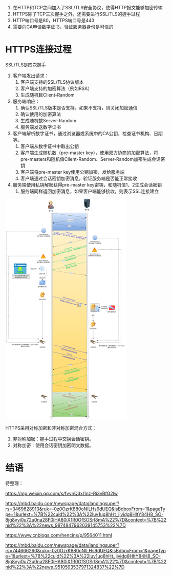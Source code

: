 

1. 在HTTP和TCP之间加入了SSL/TLS安全协议，使得HTTP报文能够加密传输
2. HTTPS除了TCP三次握手之外，还需要进行SSL/TLS的握手过程
3. HTTP端口号是80，HTTPS端口号是443
4. 需要向CA申请数字证书，验证服务器身份是可信的

# HTTPS连接过程

SSL/TLS是四次握手

1. 客户端发出请求：
   1. 客户端支持的SSL/TLS协议版本
   2. 客户端支持的加密算法（例如RSA）
   3. 生成随机数Client-Random
2. 服务端响应：
   1. 确认SSL/TLS版本是否支持，如果不支持，则关闭加密通信
   2. 确认使用的加密算法
   3. 生成随机数Server-Random
   4. 服务端发送数字证书
3. 客户端解析数字证书，通过浏览器或系统中的CA公钥，检查证书机构、日期等。
   1. 客户端从数字证书中取出公钥
   2. 客户端生成随机数（pre-master key），使用双方协商的加密算法，将pre-masters和随机值Client-Random、Server-Random加密生成会话密钥
   3. 客户端将pre-master key使用公钥加密，发给服务端
   4. 客户端通过会话密钥加密消息，验证服务端是否能正常接收
4. 服务端使用私钥解密获得pre-master key密钥，和随机值1、2生成会话密钥
   1. 服务端同样返回加密消息，如果客户端能够接收，则表示SSL连接建立

<img src="HTTPS/HTTPS连接过程.png" style="zoom:67%;" />

HTTPS采用对称加密和非对称加密混合方式：

1. 非对称加密：握手过程中交换会话密钥。
2. 对称加密：使用会话密钥加密明文数据。

# 结语

待整理：

https://mp.weixin.qq.com/s/fvvnQ3xI1nz-Ri3vBfG2lw

https://mbd.baidu.com/newspage/data/landingsuper?rs=3469628913&ruk=-0z0OzrK880oNILHs9dUEQ&isBdboxFrom=1&pageType=1&urlext=%7B%22cuid%22%3A%22luv1ug8hHt_jividg8HltY84H8_SO-8jg8vyi0u72u0na28F0iHA80iX1R0OfSOSrI8mA%22%7D&context=%7B%22nid%22%3A%22news_9874847962039145753%22%7D

https://www.cnblogs.com/hencins/p/9564011.html

https://mbd.baidu.com/newspage/data/landingsuper?rs=744666260&ruk=-0z0OzrK880oNILHs9dUEQ&isBdboxFrom=1&pageType=1&urlext=%7B%22cuid%22%3A%22luv1ug8hHt_jividg8HltY84H8_SO-8jg8vyi0u72u0na28F0iHA80iX1R0OfSOSrI8mA%22%7D&context=%7B%22nid%22%3A%22news_9510593537971324837%22%7D

